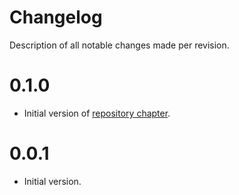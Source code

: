 # Changelog

Description of all notable changes made per revision.

# 0.1.0
- Initial version of [repository chapter](#repo).


# 0.0.1
- Initial version.
